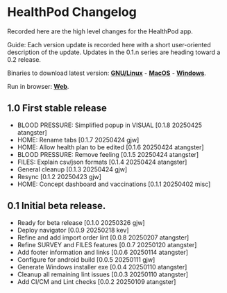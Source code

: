 # HealthPod Changelog

Recorded here are the high level changes for the HealthPod app.

Guide: Each version update is recorded here with a short user-oriented
description of the update. Updates in the 0.1.n series are heading
toward a 0.2 release.

Binaries to download latest version:
[**GNU/Linux**](https://solidcommunity.au/installers/healthpod-dev-linux.zip) -
[**MacOS**](https://solidcommunity.au/installers/healthpod-dev-macos.zip) -
[**Windows**](https://solidcommunity.au/installers/healthpod-dev-windows-inno.exe).

Run in browser: [**Web**](https://healthpod.solidcommunity.au).

## 1.0 First stable release

+ BLOOD PRESSURE: Simplified popup in VISUAL [0.1.8 20250425 atangster]
+ HOME: Rename tabs [0.1.7 20250424 gjw]
+ HOME: Allow health plan to be edited [0.1.6 20250424 atangster]
+ BLOOD PRESSURE: Remove feeling [0.1.5 20250424 atangster]
+ FILES: Explain csv/json formats [0.1.4 20250424 atangster]
+ General cleanup [0.1.3 20250424 gjw]
+ Resync [0.1.2 20250423 gjw]
+ HOME: Concept dashboard and vaccinations [0.1.1 20250402 misc]

## 0.1 Initial beta release.

+ Ready for beta release [0.1.0 20250326 gjw]
+ Deploy navigator [0.0.9 20250218 kev]
+ Refine and add import order lint [0.0.8 20250207 atangster]
+ Refine SURVEY and FILES features [0.0.7 20250120 atangster]
+ Add footer information and links [0.0.6 20250114 atangster]
+ Configure for android build [0.0.5 20250111 gjw]
+ Generate Windows installer exe [0.0.4 20250110 atangster]
+ Cleanup all remaining lint issues [0.0.3 20250110 atangster]
+ Add CI/CM and Lint checks [0.0.2 20250109 atangster]
